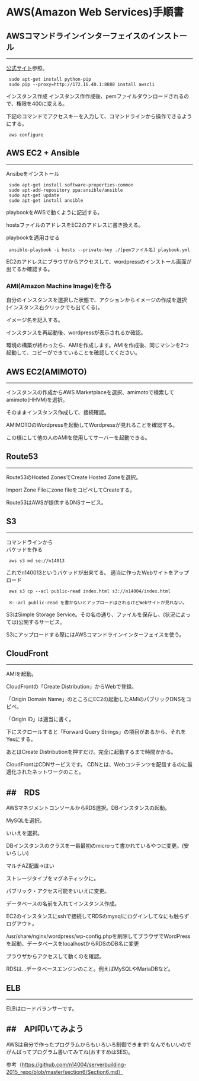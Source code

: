 # AWS(Amazon Web Services)手順書

## AWSコマンドラインインターフェイスのインストール
-----

[公式サイト](http://aws.amazon.com/jp/cli/)参照。

     sudo apt-get install python-pip
     sudo pip --proxy=http://172.16.40.1:8888 install awscli
    
インスタンス作成
インスタンス作作成後、pemファイルダウンロードされるので、権限を400に変える。

下記のコマンドでアクセスキーを入力して、コマンドラインから操作できるようにする。

     aws configure



## AWS EC2 + Ansible
-----
Ansibeをインストール

     sudo apt-get install software-properties-common
     sudo apt-add-repository ppa:ansible/ansible
     sudo apt-get update
     sudo apt-get install ansible

playbookをAWSで動くように記述する。

hostsファイルのアドレスをEC2のアドレスに書き換える。

playbookを適用させる

     ansible-playbook -i hosts --private-key ./[pemファイル名] playbook.yml

EC2のアドレスにブラウザからアクセスして、wordpressのインストール画面が出てるか確認する。

### AMI(Amazon Machine Image)を作る

自分のインスタンスを選択した状態で、アクションからイメージの作成を選択(インスタンス右クリックでも出てくる)。

イメージ名を記入する。

インスタンスを再起動後、wordpressが表示されるか確認。


環境の構築が終わったら、AMIを作成します。AMIを作成後、同じマシンを2つ起動して、コピーができていることを確認してください。

## AWS EC2(AMIMOTO)
-----

インスタンスの作成からAWS Marketplaceを選択、amimotoで検索してamimoto(HHVM)を選択。

そのままインスタンス作成して、接続確認。

AMIMOTOのWordpressを起動してWordpressが見れることを確認する。

この様にして他の人のAMIを使用してサーバーを起動できる。

## Route53
-----

Route53のHosted ZonesでCreate Hosted Zoneを選択。

Import Zone Fileにzone fileをコピペしてCreateする。

Route53はAWSが提供するDNSサービス。

## S3
-----
コマンドラインから  
バケッドを作る

     aws s3 md se://n14013

これでn140013というバケッドが出来てる。
適当に作ったWebサイトをアップロード

     aws s3 cp --acl public-read index.html s3://n14004/index.html
     
     ※--acl public-read を書かないとアップロードはされるけどWebサイトが見れない。



S3はSimple Storage Service。その名の通り、ファイルを保存し、(状況によっては)公開するサービス。

S3にアップロードする際にはAWSコマンドラインインターフェイスを使う。

## CloudFront
-----

AMIを起動。

CloudFrontの「Create Distribution」からWebで登録。

「Origin Domain Name」のところにEC2の起動したAMIのパブリックDNSをコピペ。

「Origin ID」は適当に書く。

下にスクロールすると「Forward Query Strings」の項目があるから、それをYesにする。

あとはCreate Distributionを押すだけ。完全に起動するまで時間かかる。


CloudFrontはCDNサービスです。
CDNとは、Webコンテンツを配信するのに最適化されたネットワークのこと。

##　RDS
-----

AWSマネジメントコンソールからRDS選択。DBインスタンスの起動。

MySQLを選択。

いいえを選択。

DBインスタンスのクラスを一番最初のmicroって書かれているやつに変更。(安いらしい)

マルチAZ配置→はい

ストレージタイプをマグネティックに。

パブリック・アクセス可能をいいえに変更。

データベースの名前を入れてインスタンス作成。

EC2のインスタンスにsshで接続してRDSのmysqlにログインしてなにも触らずログアウト。

/usr/share/nginx/wordpress/wp-config.phpを削除してブラウザでWordPressを起動、データベースをlocalhostからRDSのDB名に変更

ブラウザからアクセスして動くのを確認。

RDSは…データベースエンジンのこと。例えばMySQLやMariaDBなど。

## ELB
-----

ELBはロードバランサーです。

##　API叩いてみよう
-----

AWSは自分で作ったプログラムからもいろいろ制御できます!
なんでもいいのでがんばってプログラム書いてみてね(おすすめはSES)。


参考（https://github.com/n14004/serverbuilding-2015_repo/blob/master/section6/Section6.md）
